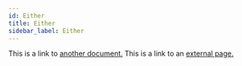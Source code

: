 ```yaml
---
id: Either
title: Either
sidebar_label: Either
---
```


This is a link to [another document.](doc3.md) This is a link to an [external page.](http://www.example.com)

